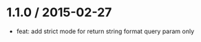 
1.1.0 / 2015-02-27
==================

 * feat: add strict mode for return string format query param only
